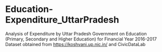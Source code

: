 # Education-Expenditure_UttarPradesh
Analysis of Expenditure by Uttar Pradesh Government on Education (Primary, Secondary and Higher Education)  for Financial Year 2016-2017
Dataset obtained from https://koshvani.up.nic.in/ and CivicDataLab

